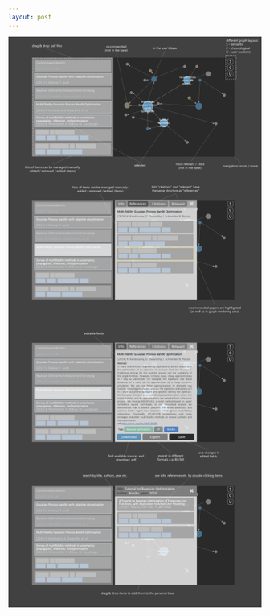 ```yaml
---
layout: post
---
```


<img align="center" src="https://github.com/fmsnew/SciGraphVis/raw/master/images/mockup_graph.png">

<img align="center" src="https://github.com/fmsnew/SciGraphVis/raw/master/images/mockup_lists.png">

<img align="center" src="https://github.com/fmsnew/SciGraphVis/raw/master/images/mockup_info.png">

<img align="center" src="https://github.com/fmsnew/SciGraphVis/raw/master/images/mockup_search.png">

